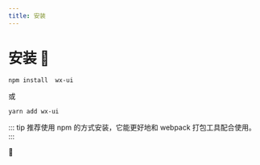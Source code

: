 ```yaml
---
title: 安装
---
```

# 安装 :tada: 


```
npm install  wx-ui
``` 
或 
```
yarn add wx-ui
```

::: tip
推荐使用 npm 的方式安装，它能更好地和 webpack 打包工具配合使用。
:::

:100:
